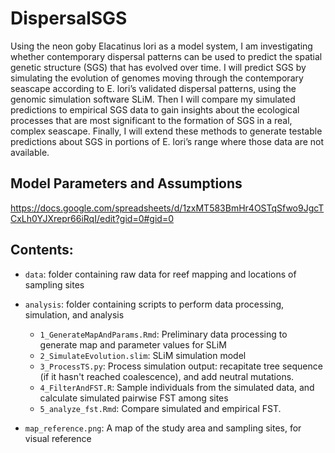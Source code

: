 # DispersalSGS

Using the neon goby Elacatinus lori as a model system, I am investigating whether contemporary dispersal patterns can be used to predict the spatial genetic structure (SGS) that has evolved over time. I will predict SGS by simulating the evolution of genomes moving through the contemporary seascape according to E. lori’s validated dispersal patterns, using the genomic simulation software SLiM. Then I will compare my simulated predictions to empirical SGS data to gain insights about the ecological processes that are most significant to the formation of SGS in a real, complex seascape. Finally, I will extend these methods to generate testable predictions about SGS in portions of E. lori’s range where those data are not available.

## Model Parameters and Assumptions
https://docs.google.com/spreadsheets/d/1zxMT583BmHr4OSTqSfwo9JgcTCxLh0YJXrepr66iRqI/edit?gid=0#gid=0

## Contents:
- `data`: folder containing raw data for reef mapping and locations of sampling sites

- `analysis`: folder containing scripts to perform data processing, simulation, and analysis
  - `1_GenerateMapAndParams.Rmd`: Preliminary data processing to generate map and parameter values for SLiM
  - `2_SimulateEvolution.slim`: SLiM simulation model
  - `3_ProcessTS.py`: Process simulation output: recapitate tree sequence (if it hasn't reached coalescence), and add neutral mutations.
  - `4_FilterAndFST.R`: Sample individuals from the simulated data, and calculate simulated pairwise FST among sites
  - `5_analyze_fst.Rmd`: Compare simulated and empirical FST.

- `map_reference.png`: A map of the study area and sampling sites, for visual reference

